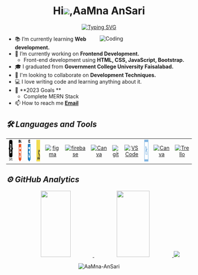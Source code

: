 <h1 align="center">Hi<img src="https://github.com/TheDudeThatCode/TheDudeThatCode/blob/master/Assets/Hi.gif" width="29px">,AaMna AnSari</h1>

<p align='center'> <a href="https://git.io/typing-svg"><img src="https://readme-typing-svg.herokuapp.com?font=Segoe+UI&weight=400&pause=1000&color=000000&width=450&height=40&lines=I'm+Student,+Teacher,+QA_Tester+and+Developer+%F0%9F%98%89" alt="Typing SVG" /></a> </p>

<img align="right" alt="Coding" width="250" src="https://media.tenor.com/rePDfDWO3XoAAAAd/hacking.gif">


- 📚 I’m currently learning **Web development.**
- 🔭 I’m currently working on **Frontend Development.**
  - Front-end development using **HTML, CSS, JavaScript, Bootstrap.**
- 🎓 I graduated from **Government College University Faisalabad.**
- 👯 I'm looking to collaborate on **Development Techniques.**
- 💻 I love writing code and learning anything about it.
- 🥅 **2023 Goals **
     -  Complete MERN Stack
- 📫 How to reach me **<a href="mailto:aamnansari29@gmail.com">Email</a>**


<h2><i>🛠️ Languages and Tools</i></h2>

<table width="100"align='center' >
     <tr>
          <td align='center'>
             <a href="https://getbootstrap.com" target="_blank" rel="noreferrer"> <img src="https://raw.githubusercontent.com/devicons/devicon/master/icons/bootstrap/bootstrap-plain-wordmark.svg" alt="bootstrap" width="80" height="60"/> </a>
         </td>
          <td align='center'>
              <a href="https://www.w3.org/html/" target="_blank" rel="noreferrer"> <img src="https://raw.githubusercontent.com/devicons/devicon/master/icons/html5/html5-original-wordmark.svg" alt="html5" width="80" height="60"/> </a> 
          </td>
          <td align='center'>
               <a href="https://www.w3schools.com/css/" target="_blank" rel="noreferrer"> <img src="https://raw.githubusercontent.com/devicons/devicon/master/icons/css3/css3-original-wordmark.svg" alt="css3" width="80" height="60"/> </a> 
         </td>
          <td align='center'>
             <a href="https://developer.mozilla.org/en-US/docs/Web/JavaScript" target="_blank" rel="noreferrer"> <img src="https://raw.githubusercontent.com/devicons/devicon/master/icons/javascript/javascript-original.svg" alt="javascript" width="80" height="60"/> </a> 
         </td>
         <td align='center'>
              <a href="https://www.figma.com/" target="_blank" rel="noreferrer"> <img src="https://www.vectorlogo.zone/logos/figma/figma-icon.svg" alt="figma" width="80" height="60"/> </a>
         </td>
             <td align='center'>
              <a href="https://firebase.google.com/" target="_blank" rel="noreferrer"> <img src="https://www.vectorlogo.zone/logos/firebase/firebase-icon.svg" alt="firebase" width="80" height="60"/> </a> 
         </td>
          <td align='center'>
              <a href="https://www.netlify.com/?attr=homepage-modal" target="_blank" rel="noreferrer"> <img src="https://www.vectorlogo.zone/logos/netlify/netlify-icon.svg" alt="Canva" width="80" height="60"/> </a> 
         </td>
         <td align='center'>
              <a href="https://git-scm.com/" target="_blank" rel="noreferrer"> <img src="https://www.vectorlogo.zone/logos/git-scm/git-scm-icon.svg" alt="git" width="80" height="60"/> </a>
         </td>
         <td align='center'>
               <a href="https://insiders.vscode.dev/" target="_blank" rel="noreferrer"> <img src="https://www.vectorlogo.zone/logos/visualstudio_code/visualstudio_code-icon.svg" alt="VS Code" width="80" height="60"/> </a> 
         </td>
         <td align='center'>
              <a href="https://www.photoshop.com/en" target="_blank" rel="noreferrer"> <img src="https://raw.githubusercontent.com/devicons/devicon/master/icons/photoshop/photoshop-line.svg" alt="photoshop" width="80" height="60"/> </a> 
         </td>
           <td align='center'>
              <a href="https://www.canva.com/" target="_blank" rel="noreferrer"> <img src="https://www.vectorlogo.zone/logos/canva/canva-icon.svg" alt="Canva" width="80" height="60"/> </a> 
         </td>
          <td align='center'>
              <a href="https://trello.com/" target="_blank" rel="noreferrer"> <img src="https://www.vectorlogo.zone/logos/trello/trello-official.svg" alt="Trello" width="80" height="60"/> </a> 
          </td>
         </tr>
</table>

<h2><i>⚙️ GitHub Analytics</i></h2>

<p align="center">
    <a href="https://github.com/AaMna-AnSari">
          <img height="180em" width="40%" src="https://github-readme-stats-git-masterrstaa-rickstaa.vercel.app/api?username=AaMna-AnSari&show_icons=true&theme=dracula&include_all_commits=true&count_private=true"/>
          <img height="180em" width="42%" src="https://github-readme-stats-eight-theta.vercel.app/api/top-langs/?username=AaMna-AnSari&layout=compact&langs_count=8&theme=dracula"/>
     </a>
  <img width="60%"  src="https://github-readme-streak-stats.herokuapp.com/?user=AaMna-AnSari&show_icons=true&locale=en&layout=demo&theme=dracula&hide_border=true" />
</p>

<p align="center"> <img src="https://komarev.com/ghpvc/?username=AaMna-AnSari&label=Profile%20views&color=FF6E96&style=flat" alt="AaMna-AnSari" /> </p>
 
